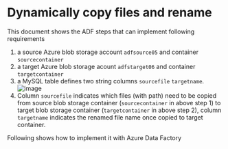 # Dynamically copy files and rename
This document shows the ADF steps that can implement following requirements
1. a source Azure blob storage account `adfsource05` and container `sourcecontainer`
2. a target Azure blob storage acount `adfstarget06` and container `targetcontainer`
3. a MySQL table defines two string columns `sourcefile` `targetname`.
![image](https://github.com/RicZhou-MS/DocLibrary/assets/75886466/bbf25e73-a21d-4eb8-85b9-1f6e560ffbed)
4. Column `sourcefile` indicates which files (with path) need to be copied from source blob storage container (`sourcecontainer` in above step 1) to target blob storage container (`targetcontainer` in above step 2), column `targetname` indicates the renamed file name once copied to target container. 

Following shows how to implement it with Azure Data Factory
